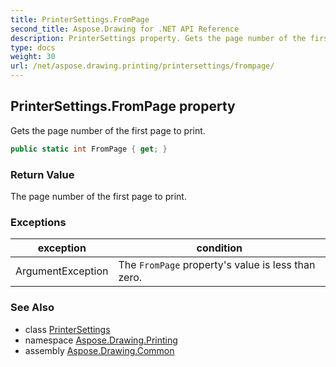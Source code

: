 ```yaml
---
title: PrinterSettings.FromPage
second_title: Aspose.Drawing for .NET API Reference
description: PrinterSettings property. Gets the page number of the first page to print
type: docs
weight: 30
url: /net/aspose.drawing.printing/printersettings/frompage/
---
```

## PrinterSettings.FromPage property

Gets the page number of the first page to print.

```csharp
public static int FromPage { get; }
```

### Return Value

The page number of the first page to print.

### Exceptions

| exception | condition |
| --- | --- |
| ArgumentException | The `FromPage` property's value is less than zero. |

### See Also

* class [PrinterSettings](../)
* namespace [Aspose.Drawing.Printing](../../printersettings/)
* assembly [Aspose.Drawing.Common](../../../)


